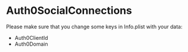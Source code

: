 # Auth0SocialConnections

Please make sure that you change some keys in Info.plist with your data:
- Auth0ClientId
- Auth0Domain
